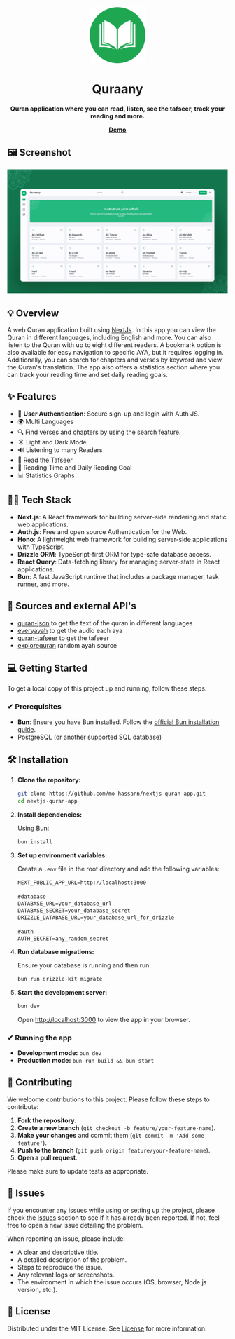 <div align="center">
  <a href="./">
    <img src="/assets/logo-1.png" height="128">
  </a>
  <h1 align="center">
    Quraany  
  </h1>
  <p align="center"><strong>Quran application where you can read, listen, see the tafseer, track your reading and more.</strong></p>
  <a href="https://quraany-app.vercel.app">
    <strong>Demo</strong>
  </a> 
</div>

## 🖼 Screenshot
![quran app cover](/assets/cover.png)

## 💡 Overview

A web Quran application built using [NextJs](https://github.com/vercel/next.js). In this app you can view the Quran in different languages, including English and more. You can also listen to the Quran with up to eight different readers. A bookmark option is also available for easy navigation to specific AYA, but it requires logging in. Additionally, you can search for chapters and verses by keyword and view the Quran's translation. The app also offers a statistics section where you can track your reading time and set daily reading goals.

## ✨ Features

- 🔐 **User Authentication**: Secure sign-up and login with Auth JS.
- 🌍 Multi Languages
- 🔍 Find verses and chapters by using the search feature.
- ☀ Light and Dark Mode
- 🔊 Listening to many Readers
- 📄 Read the Tafseer
- 🎯 Reading Time and Daily Reading Goal
- 📊 Statistics Graphs

## 👩‍💻 Tech Stack

- **Next.js**: A React framework for building server-side rendering and static web applications.
- **Auth.js**: Free and open source Authentication for the Web.
- **Hono**: A lightweight web framework for building server-side applications with TypeScript.
- **Drizzle ORM**: TypeScript-first ORM for type-safe database access.
- **React Query**: Data-fetching library for managing server-state in React applications.
- **Bun**: A fast JavaScript runtime that includes a package manager, task runner, and more.

## 📖 Sources and external API's

- [quran-json](https://github.com/risan/quran-json) to get the text of the quran in different languages
- [everyayah](https://everyayah.com) to get the audio each aya
- [quran-tafseer](http://api.quran-tafseer.com/en/docs) to get the tafseer
- [explorequran](https://www.explorequran.org) random ayah source


## 💻 Getting Started

To get a local copy of this project up and running, follow these steps.

### ✔ Prerequisites

- **Bun**: Ensure you have Bun installed. Follow the [official Bun installation guide](https://bun.sh/docs/installation).
- PostgreSQL (or another supported SQL database)


## 🛠️ Installation

1. **Clone the repository:**

    ```bash
    git clone https://github.com/mo-hassann/nextjs-quran-app.git
    cd nextjs-quran-app
    ```

2. **Install dependencies:**

    Using Bun:

    ```bash
    bun install
    ```

3. **Set up environment variables:**

    Create a `.env` file in the root directory and add the following variables:

    ```env
    NEXT_PUBLIC_APP_URL=http://localhost:3000
    
    #database
    DATABASE_URL=your_database_url
    DATABASE_SECRET=your_database_secret
    DRIZZLE_DATABASE_URL=your_database_url_for_drizzle

    #auth
    AUTH_SECRET=any_random_secret
    ```

4. **Run database migrations:**

    Ensure your database is running and then run:

    ```bash
    bun run drizzle-kit migrate
    ```

5. **Start the development server:**

    ```bash
    bun dev
    ```

    Open [http://localhost:3000](http://localhost:3000) to view the app in your browser.

### ✔ Running the app

- **Development mode:** `bun dev`
- **Production mode:** `bun run build && bun start`

## 💚 Contributing

We welcome contributions to this project. Please follow these steps to contribute:

1. **Fork the repository.**
2. **Create a new branch** (`git checkout -b feature/your-feature-name`).
3. **Make your changes** and commit them (`git commit -m 'Add some feature'`).
4. **Push to the branch** (`git push origin feature/your-feature-name`).
5. **Open a pull request**.

Please make sure to update tests as appropriate.

## 🐛 Issues

If you encounter any issues while using or setting up the project, please check the [Issues](https://github.com/mo-hassann/nextjs-quran-app/issues) section to see if it has already been reported. If not, feel free to open a new issue detailing the problem.

When reporting an issue, please include:

- A clear and descriptive title.
- A detailed description of the problem.
- Steps to reproduce the issue.
- Any relevant logs or screenshots.
- The environment in which the issue occurs (OS, browser, Node.js version, etc.).

## 📜 License

Distributed under the MIT License. See [License](/LICENSE) for more information.
